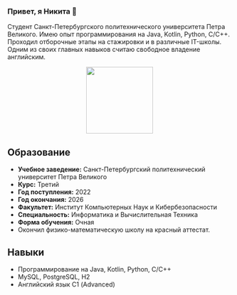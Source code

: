 ### Привет, я Никита 👋
Студент Санкт-Петербургского политехнического университета Петра Великого. Имею опыт программирования на Java, Kotlin, Python, C/C++. Проходил отборочные этапы на стажировки и в различные IT-школы. Одним из своих главных навыков считаю свободное владение английским.
<p align='center'>
   <a href="https://github.com/DyukovNA/github-readme-stats"><img height=150
                                                                  src="https://github-readme-stats.vercel.app/api/top-langs/?username=DyukovNA&layout=compact"/></a>
</p>

## Образование
- **Учебное заведение:** Санкт-Петербургский политехнический университет Петра Великого
- **Курс:** Третий
- **Год поступления:** 2022
- **Год окончания:** 2026
- **Факультет:** Институт Компьютерных Наук и Кибербезопасности
- **Специальность:** Информатика и Вычислительная Техника
- **Форма обучения:** Очная
- Окончил физико-математическую школу на красный аттестат.

## Навыки
- Программирование на Java, Kotlin, Python, C/C++
-	MySQL, PostgreSQL, H2
-	Английский язык С1 (Advanced)

